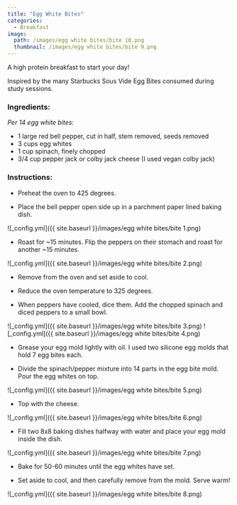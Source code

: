 ```yaml
---
title: "Egg White Bites"
categories:
  - Breakfast
image:
  path: /images/egg white bites/bite 10.png
  thumbnail: /images/egg white bites/bite 9.png
---
```


A high protein breakfast to start your day!

Inspired by the many Starbucks Sous Vide Egg Bites consumed during study sessions. 

### Ingredients:

_Per 14 egg white bites:_

* 1 large red bell pepper, cut in half, stem removed, seeds removed
* 3 cups egg whites
* 1 cup spinach, finely chopped
* 3/4 cup pepper jack or colby jack cheese (I used vegan colby jack)

### Instructions:

* Preheat the oven to 425 degrees.

* Place the bell pepper open side up in a parchment paper lined baking dish.

![_config.yml]({{ site.baseurl }}/images/egg white bites/bite 1.png)

* Roast for ~15 minutes. Flip the peppers on their stomach and roast for another ~15 minutes.

![_config.yml]({{ site.baseurl }}/images/egg white bites/bite 2.png)

* Remove from the oven and set aside to cool.

* Reduce the oven temperature to 325 degrees.

* When peppers have cooled, dice them. Add the chopped spinach and diced peppers to a small bowl.

![_config.yml]({{ site.baseurl }}/images/egg white bites/bite 3.png)
![_config.yml]({{ site.baseurl }}/images/egg white bites/bite 4.png)

* Grease your egg mold lightly with oil. I used two silicone egg molds that hold 7 egg bites each.

* Divide the spinach/pepper mixture into 14 parts in the egg bite mold. Pour the egg whites on top.

![_config.yml]({{ site.baseurl }}/images/egg white bites/bite 5.png)

* Top with the cheese.

![_config.yml]({{ site.baseurl }}/images/egg white bites/bite 6.png)

* Fill two 8x8 baking dishes halfway with water and place your egg mold inside the dish.

![_config.yml]({{ site.baseurl }}/images/egg white bites/bite 7.png)

* Bake for 50-60 minutes until the egg whites have set.

* Set aside to cool, and then carefully remove from the mold. Serve warm!

![_config.yml]({{ site.baseurl }}/images/egg white bites/bite 8.png)
